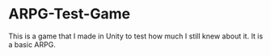 ARPG-Test-Game
==============

This is a game that I made in Unity to test how much I still knew about it. It is a basic ARPG.
